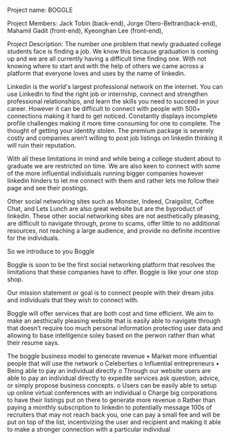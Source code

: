 Project name: BOGGLE

Project Members:
Jack Tobin (back-end),
Jorge Otero-Beltran(back-end),
Mahamil Gadit (front-end),
Kyeonghan Lee (front-end),

Project Description:
The number one problem that newly graduated college students face is finding a job. We know this because graduation is coming up and we are all currently having a difficult time finding one. With not knowing where to start and with the help of others we came across a platform that everyone loves and uses by the name of linkedin.

Linkedin is the world's largest professional network on the internet. You can use LinkedIn to find the right job or internship, connect and strengthen professional relationships, and learn the skills you need to succeed in your career. However it can be difficult to connect with people with 500+ connections making it hard to get noticed. Constantly displays incomplete profile challenges making it more time consuming for one to complete. The thought of getting your identity stolen. The premium package is severely costly and companies aren’t willing to post job listings on linkedin thinking it will ruin their reputation.

With all these limitations in mind and while being a college student about to graduate we are restricted on time. We are also keen to connect with some of the more influential individuals running bigger companies however linkedin hinders to let me connect with them and rather lets me follow their page and see their postings.

Other social networking sites such as Monster, Indeed, Craigslist, Coffee Chat, and Lets Lunch are also great website but are the byproduct of linkedin. These other social networking sites are not aesthetically pleasing, are difficult to navigate through, prone to scams, offer little to no additional resources, not reaching a large audience, and provide no definite incentive for the individuals.

So we introduce to you Boggle

Boggle is soon to be the first social networking platform that resolves the limitations that these companies have to offer. Boggle is like your one stop shop.

Our mission statement or goal is to connect people with their dream jobs and individuals that they wish to connect with.

Boggle will offer services that are both cost and time efficient. We aim to make an aesthically pleasing website that is easily able to navigate through that doesn’t require too much personal information protecting user data and allowing to base intelligence soley based on the perwon rather than what their resume says.

The boggle business model to generate revenue
•	Market more influential people that will use the network 
o	Celeberties 
o	Influential entrepreneurs 
•	Being able to pay an individual directly
o	Through our website users are able to pay an individual directly to expedite services ask question, advice, or simply propose business concepts.
o	Users can be easily able to setup up online virtual conferences with an individual
o	Charge big corporations to have their listings put on there to generate more revenue
o	Rather than paying a monthly subscription to linkedin to potentially message 100s of recruiters that may not reach back you, one can pay a small fee and will be put on top of the list, incentivizing the user and recipient and making it able to make a stronger connection with a particular individual
